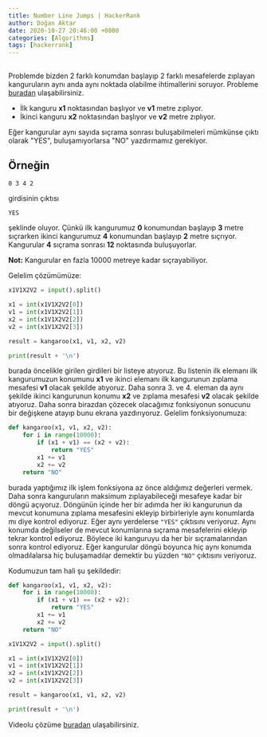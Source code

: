 ```yaml
---
title: Number Line Jumps | HackerRank
author: Doğan Aktar
date: 2020-10-27 20:46:00 +0800
categories: [Algorithms]
tags: [hackerrank]
---
```


## 

Problemde bizden 2 farklı konumdan başlayıp 2 farklı mesafelerde zıplayan kanguruların aynı anda aynı noktada olabilme ihtimallerini soruyor. Probleme [buradan](https://www.hackerrank.com/challenges/kangaroo/problem) ulaşabilirsiniz.

- İlk kanguru **x1** noktasından başlıyor ve **v1** metre zıplıyor.
- İkinci kanguru **x2** noktasından başlıyor ve **v2** metre zıplıyor.

Eğer kangurular aynı sayıda sıçrama sonrası buluşabilmeleri mümkünse çıktı olarak "YES", buluşamıyorlarsa "NO" yazdırmamız gerekiyor.

## Örneğin
`0 3 4 2`

girdisinin çıktısı

`YES`

şeklinde oluyor. Çünkü ilk kangurumuz **0** konumundan başlayıp **3** metre sıçrarken ikinci kangurumuz **4** konumundan başlayıp **2** metre sıçrıyor. Kangurular **4** sıçrama sonrası **12** noktasında buluşuyorlar.

**Not:** Kangurular en fazla 10000 metreye kadar sıçrayabiliyor.

Gelelim çözümümüze:
```python
x1V1X2V2 = input().split()

x1 = int(x1V1X2V2[0])
v1 = int(x1V1X2V2[1])
x2 = int(x1V1X2V2[2])
v2 = int(x1V1X2V2[3])

result = kangaroo(x1, v1, x2, v2)

print(result + '\n')
```
burada öncelikle girilen girdileri bir listeye atıyoruz. Bu listenin ilk elemanı ilk kangurumuzun konumunu **x1** ve ikinci elemanı ilk kangurunun zıplama mesafesi **v1** olacak şekilde atıyoruz. Daha sonra 3. ve 4. eleman da aynı şekilde ikinci kangurunun konumu **x2** ve zıplama mesafesi **v2** olacak şekilde atıyoruz. Daha sonra birazdan çözecek olacağımız fonksiyonun sonucunu bir değişkene atayıp bunu ekrana yazdırıyoruz. Gelelim fonksiyonumuza:

```python
def kangaroo(x1, v1, x2, v2):
    for i in range(10000):
        if (x1 + v1) == (x2 + v2):
            return "YES"
        x1 += v1
        x2 += v2
    return "NO"
```
burada yaptığımız ilk işlem fonksiyona az önce aldığımız değerleri vermek. Daha sonra kanguruların maksimum zıplayabileceği mesafeye kadar bir döngü açıyoruz. Döngünün içinde her bir adımda her iki kangurunun da mevcut konumuna zıplama mesafesini ekleyip birbirleriyle aynı konumlarda mı diye kontrol ediyoruz. Eğer aynı yerdelerse
`"YES"` çıktısını veriyoruz. Aynı konumda değilseler de mevcut konumlarına sıçrama mesafelerini ekleyip tekrar kontrol ediyoruz. Böylece iki kanguruyu da her bir sıçramalarından sonra kontrol ediyoruz. Eğer kangurular döngü boyunca hiç aynı konumda olmadılalarsa hiç buluşamadılar demektir bu yüzden `"NO"` çıktısını veriyoruz.

Kodumuzun tam hali şu şekildedir:

```python
def kangaroo(x1, v1, x2, v2):
    for i in range(10000):
        if (x1 + v1) == (x2 + v2):
            return "YES"
        x1 += v1
        x2 += v2
    return "NO"

x1V1X2V2 = input().split()

x1 = int(x1V1X2V2[0])
v1 = int(x1V1X2V2[1])
x2 = int(x1V1X2V2[2])
v2 = int(x1V1X2V2[3])

result = kangaroo(x1, v1, x2, v2)

print(result + '\n')
```

Videolu çözüme [buradan](https://www.youtube.com/watch?v=CpFqlG7DqMM&t=5s) ulaşabilirsiniz.

